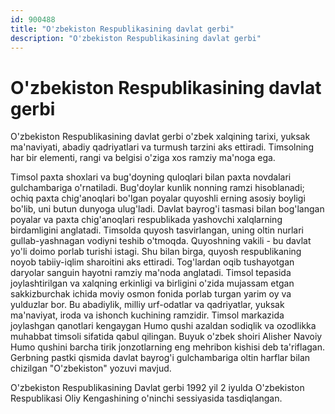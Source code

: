```yaml
---
id: 900488
title: "O'zbekiston Respublikasining davlat gerbi"
description: "O'zbekiston Respublikasining davlat gerbi"
---
```


# O'zbekiston Respublikasining davlat gerbi

O'zbekiston Respublikasining davlat gerbi o'zbek xalqining tarixi, yuksak ma'naviyati, abadiy qadriyatlari va turmush tarzini aks ettiradi. Timsolning har bir elementi, rangi va belgisi o'ziga xos ramziy ma'noga ega.

Timsol paxta shoxlari va bug'doyning quloqlari bilan paxta novdalari gulchambariga o'rnatiladi. Bug'doylar kunlik nonning ramzi hisoblanadi; ochiq paxta chig'anoqlari bo'lgan poyalar quyoshli erning asosiy boyligi bo'lib, uni butun dunyoga ulug'ladi. Davlat bayrog'i tasmasi bilan bog'langan poyalar va paxta chig'anoqlari respublikada yashovchi xalqlarning birdamligini anglatadi. Timsolda quyosh tasvirlangan, uning oltin nurlari gullab-yashnagan vodiyni teshib o'tmoqda. Quyoshning vakili - bu davlat yo'li doimo porlab turishi istagi. Shu bilan birga, quyosh respublikaning noyob tabiiy-iqlim sharoitini aks ettiradi. Tog'lardan oqib tushayotgan daryolar sanguin hayotni ramziy ma'noda anglatadi. Timsol tepasida joylashtirilgan va xalqning erkinligi va birligini o'zida mujassam etgan sakkizburchak ichida moviy osmon fonida porlab turgan yarim oy va yulduzlar bor. Bu abadiylik, milliy urf-odatlar va qadriyatlar, yuksak ma'naviyat, iroda va ishonch kuchining ramzidir. Timsol markazida joylashgan qanotlari kengaygan Humo qushi azaldan sodiqlik va ozodlikka muhabbat timsoli sifatida qabul qilingan. Buyuk o'zbek shoiri Alisher Navoiy Humo qushini barcha tirik jonzotlarning eng mehribon kishisi deb ta'riflagan. Gerbning pastki qismida davlat bayrog'i gulchambariga oltin harflar bilan chizilgan "O'zbekiston" yozuvi mavjud.

O'zbekiston Respublikasining Davlat gerbi 1992 yil 2 iyulda O'zbekiston Respublikasi Oliy Kengashining o'ninchi sessiyasida tasdiqlangan.
